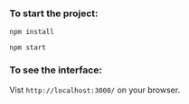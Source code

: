 ### To start the project:

```
npm install
```

```
npm start
```

### To see the interface:

Vist `http://localhost:3000/` on your browser.